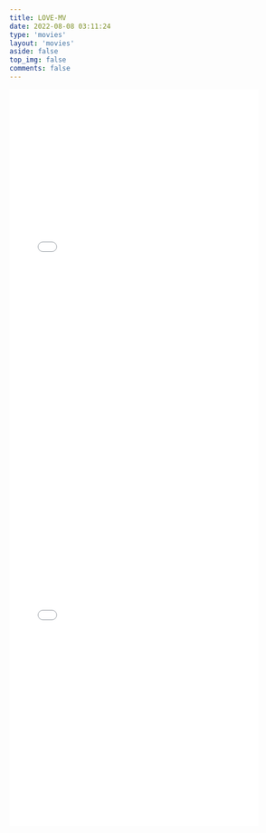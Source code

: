 ```yaml
---
title: LOVE-MV
date: 2022-08-08 03:11:24
type: 'movies'
layout: 'movies'
aside: false
top_img: false
comments: false
---
```


<div id="movies1"><iframe src="//player.bilibili.com/player.html?aid=23674863&bvid=BV19p411d7S9&cid=39537353&page=12" scrolling="no" border="0" frameborder="no" framespacing="0" height=650 width=440   allowfullscreen="true"></iframe></div>

<div id="movies2" ><iframe src="//player.bilibili.com/player.html?aid=634260161&bvid=BV1cb4y1b7Qv&cid=444523883&page=1" scrolling="no" border="0" frameborder="no" framespacing="0"  height=650 width=440 allowfullscreen="true"></iframe></div>










<!-- https://jazzz.123mopie.com/assets/v1/video/movie.mp4 -->